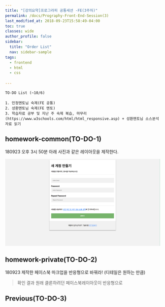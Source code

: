 ```yaml
---
title: "[강의요약]프로그라피 공통세션 -FE(3주차)"
permalink: /docs/Prography-Front-End-Session(3)
last_modified_at: 2018-09-23T15:58:49-04:00
toc: true
classes: wide
author_profile: false
sidebar:
  title: "Order List"
  nav: sidebar-sample
tags:
  - frontend
  - html
  - css

---
```


```
TO-DO List (~10/6)

1. 민정멘토님 숙제(FE 공통)
2. 성환멘토님 숙제(FE 멘토)
3. 학습자료 공부 및 지난 주 숙제 복습, 마무리(https://www.w3schools.com/html/html_responsive.asp) + 성환멘토님 소스분석 자료 읽기
```


## homework-common(TO-DO-1)

180923 오후 3시 50분 아래 사진과 같은 레이아웃을 제작한다.

![homework](/assets/images/18-09-23-prograpy-common-homework-layout.png)


## homework-private(TO-DO-2)

180923 제작한 페이스북 마크업을 반응형으로 바꿔라!
(디테일은 원하는 만큼)

> 확인 결과 원래 클론하려던 페이스북레이아웃이 반응형으로



## Previous(TO-DO-3)
